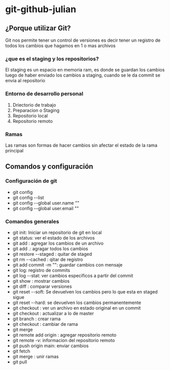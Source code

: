 # git-github-julian

## ¿Porque utilizar Git?

Git nos permite tener un control de versiones es decir tener un registro
de todos los cambios que hagamos en 1 o mas archivos

### ¿que es el staging y los repositorios?

El staging es un espacio en memoria ram, es donde se guardan los cambios
luego de haber enviado los cambios a staging, cuando se le da commit se
envia al repositorio

### Entorno de desarrollo personal

1. Driectorio de trabajo
2. Preparacion o Staging
3. Repositorio local
4. Repositorio remoto

### Ramas

Las ramas son formas de hacer cambios sin afectar el estado de la rama principal

## Comandos y configuración

### Configuración de git

- git config
- git config --list
- git config --global user.name "<nombre>"
- git config --global user.email "<correo>"

### Comandos generales

- git init: Iniciar un repositorio de git en local
- git status: ver el estado de los archivos
- git add <Archivo>: agregar los cambios de un archivo
- git add .: agragar todos los cambios
- git restore --staged <file>: quitar de staged
- git rm --cached <file>: qitar de registro
- git add commit -m "<Mensaje>": guardar cambios con mensaje
- git log: registro de commits
- git log --stat: ver cambios especificos a partir del commit
- git show <archivo>: mostrar cambios
- git diff <indicador> <indicador>: comparar versiones
- git reset --soft: Se devuelven los cambios pero lo que esta en staged sigue
- git reset --hard: se devuelven los cambios permanentemente
- git checkout <indicador> <archivo>: ver un archivo en estado original en un commit
- git checkout <master> <archivo>: actualizar a lo de master
- git branch <nombre>: crear rama
- git checkout <rama>: cambiar de rama
- git merge
- git remote add origin <link>: agregar repositorio remoto
- git remote -v: informacion del repositorio remoto
- git push origin main: enviar cambios
- git fetch
- git merge <rama>: unir ramas
- git pull
